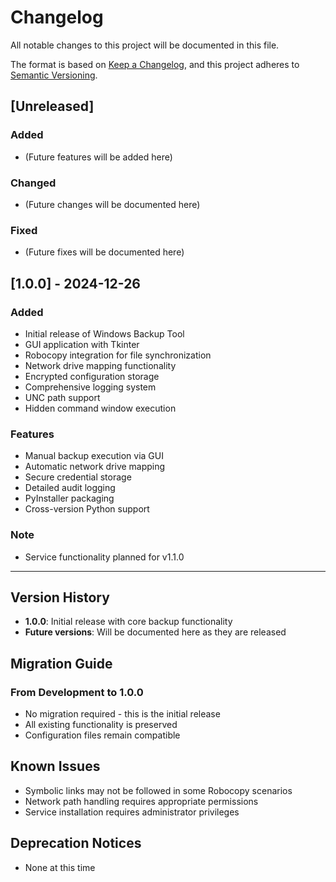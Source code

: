 # Changelog

All notable changes to this project will be documented in this file.

The format is based on [Keep a Changelog](https://keepachangelog.com/en/1.0.0/),
and this project adheres to [Semantic Versioning](https://semver.org/spec/v2.0.0.html).

## [Unreleased]

### Added
- (Future features will be added here)

### Changed
- (Future changes will be documented here)

### Fixed
- (Future fixes will be documented here)

## [1.0.0] - 2024-12-26

### Added
- Initial release of Windows Backup Tool
- GUI application with Tkinter
- Robocopy integration for file synchronization
- Network drive mapping functionality
- Encrypted configuration storage
- Comprehensive logging system
- UNC path support
- Hidden command window execution

### Features
- Manual backup execution via GUI
- Automatic network drive mapping
- Secure credential storage
- Detailed audit logging
- PyInstaller packaging
- Cross-version Python support

### Note
- Service functionality planned for v1.1.0

---

## Version History

- **1.0.0**: Initial release with core backup functionality
- **Future versions**: Will be documented here as they are released

## Migration Guide

### From Development to 1.0.0
- No migration required - this is the initial release
- All existing functionality is preserved
- Configuration files remain compatible

## Known Issues

- Symbolic links may not be followed in some Robocopy scenarios
- Network path handling requires appropriate permissions
- Service installation requires administrator privileges

## Deprecation Notices

- None at this time 